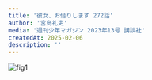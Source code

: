 ```yaml
---
title: '彼女、お借りします 272話'
author: '宮島礼吏'
media: '週刊少年マガジン 2023年13号 講談社'
createdAt: 2025-02-06
description: ''
---
```


![fig1](https://i.gyazo.com/a13efbdb76b55c1d1dd4569e5544edaf.png)  
